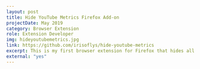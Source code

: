 ```yaml
---
layout: post
title: Hide YouTube Metrics Firefox Add-on
projectDate: May 2019
category: Browser Extension
role: Extension Developer
img: hideyoutubemetrics.jpg
link: https://github.com/irisoflys/hide-youtube-metrics
excerpt: This is my first browser extension for Firefox that hides all metrics (number of subscribers, likes, views, etc.) from the YouTube website on desktop and mobile for a more stress-free user experience. The add-on uses JavaScript, HTML, and CSS.
external: "yes"
---
```

